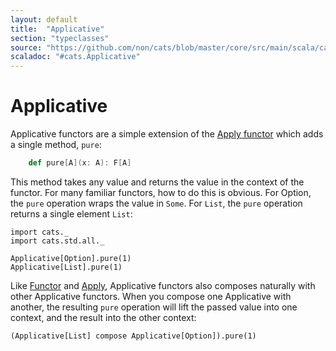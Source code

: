 ```yaml
---
layout: default
title:  "Applicative"
section: "typeclasses"
source: "https://github.com/non/cats/blob/master/core/src/main/scala/cats/Applicative.scala"
scaladoc: "#cats.Applicative"
---
```

# Applicative

Applicative functors are a simple extension of the [Apply
functor](apply.md) which adds a single method, `pure`:

```scala
    def pure[A](x: A): F[A]
````

This method takes any value and returns the value in the context of
the functor. For many familiar functors, how to do this is
obvious. For Option, the `pure` operation wraps the value in
`Some`. For `List`, the `pure` operation returns a single element
`List`:

```tut
import cats._
import cats.std.all._

Applicative[Option].pure(1)
Applicative[List].pure(1)
```

Like [Functor](functor.md) and [Apply](apply.md), Applicative
functors also composes naturally with other Applicative functors. When
you compose one Applicative with another, the resulting `pure`
operation will lift the passed value into one context, and the result
into the other context:

```tut
(Applicative[List] compose Applicative[Option]).pure(1)
```
